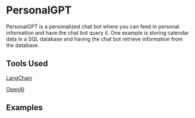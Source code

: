 # PersonalGPT

PersonalGPT is a personalized chat bot where you can feed in personal information and 
have the chat bot query it. One example is storing calendar data in a SQL database 
and having the chat bot retrieve information from the database.

## Tools Used
[LangChain](https://www.langchain.com/)

[OpenAI](https://platform.openai.com/overview)

## Examples
